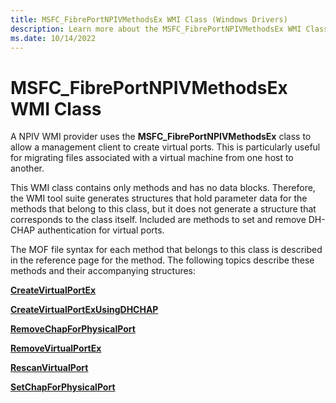 ```yaml
---
title: MSFC_FibrePortNPIVMethodsEx WMI Class (Windows Drivers)
description: Learn more about the MSFC_FibrePortNPIVMethodsEx WMI Class.
ms.date: 10/14/2022
---
```


# MSFC\_FibrePortNPIVMethodsEx WMI Class

A NPIV WMI provider uses the **MSFC\_FibrePortNPIVMethodsEx** class to allow a management client to create virtual ports. This is particularly useful for migrating files associated with a virtual machine from one host to another.

This WMI class contains only methods and has no data blocks. Therefore, the WMI tool suite generates structures that hold parameter data for the methods that belong to this class, but it does not generate a structure that corresponds to the class itself. Included are methods to set and remove DH-CHAP authentication for virtual ports.

The MOF file syntax for each method that belongs to this class is described in the reference page for the method. The following topics describe these methods and their accompanying structures:

[**CreateVirtualPortEx**](createvirtualportex.md)

[**CreateVirtualPortExUsingDHCHAP**](createvirtualportexusingdhchap.md)

[**RemoveChapForPhysicalPort**](removechapforphysicalport.md)

[**RemoveVirtualPortEx**](removevirtualportex.md)

[**RescanVirtualPort**](rescanvirtualport.md)

[**SetChapForPhysicalPort**](setchapforphysicalport.md)
